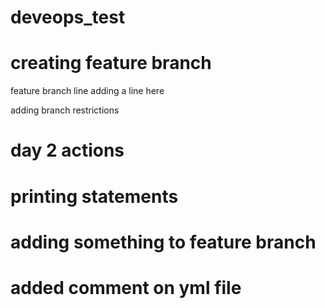 # deveops_test
# creating feature branch
feature branch line
adding a line here

adding branch restrictions

# day 2 actions
# printing statements
# adding something to feature branch
# added comment on yml file

